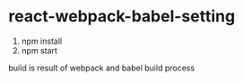 # react-webpack-babel-setting

1. npm install
2. npm start


build is result of webpack and babel build process
